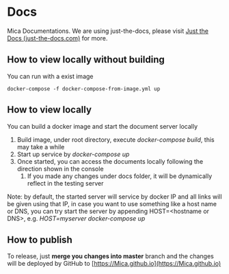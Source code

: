 # Docs
Mica Documentations. We are using just-the-docs, please visit [Just the Docs (just-the-docs.com)](https://just-the-docs.com/) for more.


## How to view locally without building

You can run with a exist image

```
docker-compose -f docker-compose-from-image.yml up
```

## How to view locally

You can build a docker image and start the document server locally

1. Build image, under root directory, execute *docker-compose build*, this may take a while
2. Start up service by *docker-compose up*
3. Once started, you can access the documents locally following the direction shown in the console
   1. If you made any changes under docs folder, it will be dynamically reflect in the testing server

Note: by default, the started server will service by docker IP and all links will be given using that IP, in case you want to use something like a host name or DNS, you can try start the server by appending HOST=\<hostname or DNS>, e.g. *HOST=myserver docker-compose up*


## How to publish

To release, just **merge you changes into master** branch and the changes will be deployed by GitHub to [https://Mica.github.io](https://Mica.github.io)